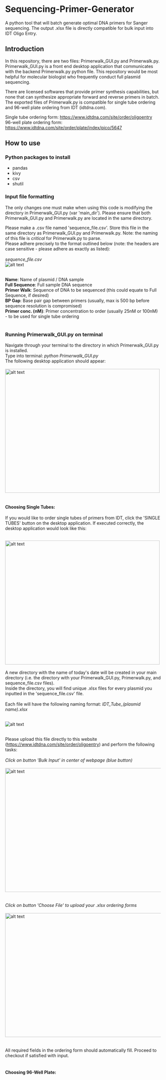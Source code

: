 # Sequencing-Primer-Generator
A python tool that will batch generate optimal DNA primers for Sanger sequencing. The output .xlsx file is directly compatible for bulk input into IDT Oligo Entry.

## Introduction
In this repository, there are two files: Primerwalk_GUI.py and Primerwalk.py. Primerwalk_GUI.py is a front end desktop application that communicates with the backend Primerwalk.py python file. This repository would be most helpful for molecular biologist who frequently conduct full plasmid sequencing. <br>

There are licensed softwares that provide primer synthesis capabilities, but none that can synthesize appropriate forward and reverse primers in batch. The exported files of Primerwalk.py is compatible for single tube ordering and 96-well plate ordering from IDT (idtdna.com).<br>

Single tube ordering form: https://www.idtdna.com/site/order/oligoentry <br>
96-well plate ordering form: https://www.idtdna.com/site/order/plate/index/pico/5647
<br>

## How to use

### Python packages to install
- pandas
- kivy
- csv
- shutil

### Input file formatting

The only changes one must make when using this code is modifying the directory in Primerwalk_GUI.py (var 'main_dir'). Please ensure that both Primerwalk_GUI.py and Primerwalk.py are located in the same directory. 

Please make a .csv file named 'sequence_file.csv'. Store this file in the same directory as Primerwalk_GUI.py and Primerwalk.py. Note: the naming of this file is *critical* for Primerwalk.py to parse.<br>
Please adhere precisely to the format outlined below (note: the headers are case sensitive - please adhere as exactly as listed): <br>
<br>
*sequence_file.csv*<br>
<img src="https://i.imgur.com/jCFubfz.png" alt="alt text"> <br><br>

**Name**: Name of plasmid / DNA sample<br>
**Full Sequence**: Full sample DNA sequence<br>
**Primer Walk**: Sequence of DNA to be sequenced (this could equate to Full Sequence, if desired)<br>
**BP Gap**: Base pair gap between primers (usually, max is 500 bp before sequence resolution is compromised)<br>
**Primer conc. (nM)**: Primer concentration to order (usually 25nM or 100nM) - to be used for single tube ordering<br>
<br>

### Running Primerwalk_GUI.py on terminal

Navigate through your terminal to the directory in which Primerwalk_GUI.py is installed.<br>
Type into terminal:   *python Primerwalk_GUI.py*<br>
The following desktop application should appear:<br>
<br>
<img src="https://i.imgur.com/nKVMKuh.png" alt="alt text" width="500" height="400"> <br><br>
#### Choosing Single Tubes:

If you would like to order single tubes of primers from IDT, click the 'SINGLE TUBES' button on the desktop application. If executed correctly, the desktop application would look like this: <br><br>

<img src="https://i.imgur.com/hZEgnl0.png" alt="alt text" width="500" height="400"> <br><br>
A new directory with the name of today's date will be created in your main directory (i.e. the directory with your Primerwalk_GUI.py, Primerwalk.py, and sequence_file.csv files). <br>
Inside the directory, you will find unique .xlsx files for every plasmid you inputted in the 'sequence_file.csv' file. <br><br>
Each file will have the following naming format: *IDT_Tube_(plasmid name).xlsx*<br><br>

<img src="https://i.imgur.com/G6BbcAq.png" alt="alt text"> <br><br>

Please upload this file directly to this website (https://www.idtdna.com/site/order/oligoentry) and perform the following tasks: <br><br>
*Click on button 'Bulk Input' in center of webpage (blue button)*<br><br>
<img src="https://i.imgur.com/ReISAAS.png" alt="alt text" width="600" height="400"> <br><br><br>
*Click on button 'Choose File' to upload your .xlsx ordering forms*<br><br>
<img src="https://i.imgur.com/m9CKjG8.png" alt="alt text" width="600" height="400"> <br><br><br>
All required fields in the ordering form should automatically fill. Proceed to checkout if satisfied with input.<br><br>

#### Choosing 96-Well Plate:
